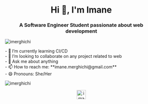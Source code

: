 <h1 align="center">Hi 👋, I'm Imane</h1>
<h3 align="center">A Software Engineer Student passionate about web development</h3>
<p align="left"> <img src="https://komarev.com/ghpvc/?username=imerghichi" alt="imerghichi" /> </p>
- 🌱 I’m currently learning CI/CD </br>
- 👯 I’m looking to collaborate on any project related to web </br> 
- 💬 Ask me about anything </br>
- 📫 How to reach me: **imane.merghichi@gmail.com** </br>
- 😄 Pronouns: She/Her </br>
<p>&nbsp;<img align="left" src="https://github-readme-stats.vercel.app/api?username=imerghichi&show_icons=true" alt="imerghichi" /></p>
<p align= "center">
<a href="https://www.linkedin.com/in/imane-merghichi-a64201125/" target="blank"><img align="center" src="https://cdn.jsdelivr.net/npm/simple-icons@3.0.1/icons/linkedin.svg" alt="imane-merghichi-a64201125" height="30" width="30" /></a>
</p><br/>
